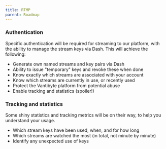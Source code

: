 ```yaml
---
title: RTMP
parent: Roadmap
---
```


### Authentication  

Specific authentication will be required for streaming to our platform, with the ability to manage the stream keys via Dash. This will achieve the following:

- Generate own named streams and key pairs via Dash
- Ability to issue "temporary" keys and revoke these when done
- Know exactly which streams are associated with your account
- Know which streams are currently in use, or recently used
- Protect the Vantibyte platform from potential abuse
- Enable tracking and statistics (spoiler!)

### Tracking and statistics

Some shiny statistics and tracking metrics will be on their way, to help you understand your usage.

- Which stream keys have been used, when, and for how long
- Which streams are watched the most (in total, not minute by minute)
- Identify any unexpected use of keys
